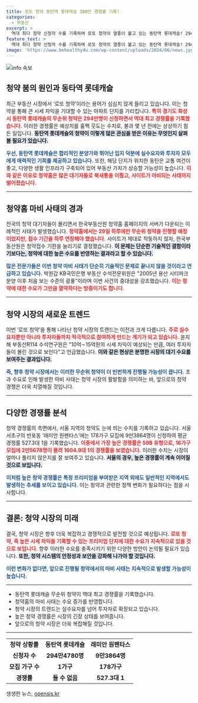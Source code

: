 ```yaml
---
title: 로또 청약 동탄역 롯데캐슬 300만 경쟁률 기록!
categories:
  - 부동산
excerpt: >
  역대 최다 청약 신청자 수를 기록하며 로또 청약의 열풍이 불고 있는 동탄역 롯데캐슬! 294만명 몰린 청약 홈페이지 마비 사태의 배경과 함께 뜨거운 시장의 반응을 살펴봅니다. 클릭하지 않으면 후회할 기사!
feature_text: >
  역대 최다 청약 신청자 수를 기록하며 로또 청약의 열풍이 불고 있는 동탄역 롯데캐슬! 294만명 몰린 청약 홈페이지 마비 사태의 배경과 함께 뜨거운 시장의 반응을 살펴봅니다. 클릭하지 않으면 후회할 기사!
image: 'https://www.behealthy4u.com/wp-content/uploads/2024/06/news.jpg'
---
```


<p><img src="https://www.behealthy4u.com/wp-content/uploads/2024/06/news.jpg" alt="info 속보" /></p>

<h2 data-ke-size="size26">청약 붐의 원인과 동타역 롯데캐슬</h2>

<p data-ke-size="size16"></p> 

<p>최근 부동산 시장에서 ‘로또 청약’이라는 용어가 심심치 않게 들리고 있습니다. 이는 청약을 통해 큰 시세 차익을 기대할 수 있는 아파트 단지를 가리킵니다. <b><span style="color: #ee2323;">특히 경기도 화성시 동탄역 롯데캐슬의 무순위 청약은 294만명이 신청하면서 역대 최고 경쟁률을 기록했습니다.</span></b> 이러한 경쟁률은 예상치를 훌쩍 웃도는 수치로, 불과 몇 년 전에는 상상하기 힘든 일입니다. <b><span style="background-color: #21538527;">동탄역 롯데캐슬의 청약이 이렇게 많은 관심을 받은 이유는 무엇인지 살펴볼 필요가 있습니다.</span></b></p>

<p data-ke-size="size16"></p> 

<p><b><span style="color: #1a5490;">우선, 동탄역 롯데캐슬은 합리적인 분양가와 뛰어난 입지 덕분에 실수요자와 투자자 모두에게 매력적인 기회를 제공하고 있습니다.</span></b>  또한, 해당 단지가 위치한 동탄은 교통 여건이 좋고, 다양한 생활 인프라가 구축되어 있어 부동산 가치가 상승할 가능성이 높습니다. <b><span style="color: #ee2323;">이와 같은 이유로 청약홈은 많은 대기자들로 북새통을 이뤘고, 사이트가 마비되는 사태까지 벌어졌습니다.</span></b> </p>

<hr>

<h2 data-ke-size="size26">청약홈 마비 사태의 경과</h2>

<p data-ke-size="size16"></p> 

<p>전국의 청약 대기자들이 몰리면서 한국부동산원 청약홈 홈페이지의 서버가 다운되는 이례적인 사태가 발생했습니다. <b><span style="color: #ee2323;">청약홈에서는 29일 하루에만 무순위 청약을 진행할 예정이었지만, 접수 기간을 하루 연장해야 했습니다.</span></b> 사이트가 제대로 작동하지 않자, 한국부동산원은 청약접수 기한을 늘리기로 결정했습니다. <b><span style="background-color: #21538527;">이 문제는 단순한 기술적인 결함이라기보다는, 청약에 대한 높은 수요를 반영하는 결과라고 할 수 있습니다.</span></b></p>

<p data-ke-size="size16"></p> 

<p><b><span style="color: #1a5490;">많은 전문가들은 이번 청약 마비 사태가 단순히 기술적인 문제로 끝나지 않을 것이라고 언급하고 있습니다.</span></b> 박원갑 KB국민은행 부동산 수석전문위원은 "2005년 용산 시티파크 분양 이후 처음 보는 수준의 광풍"이라며 이번 사건의 중대성을 강조했습니다. <b><span style="color: #ee2323;">이는 청약에 대한 수요가 그만큼 열악하다는 방증이기도 합니다.</span></b></p>

<hr>

<h2 data-ke-size="size26">청약 시장의 새로운 트렌드</h2>

<p data-ke-size="size16"></p> 

<p>이번 ‘로또 청약’을 통해 나타난 청약 시장의 트렌드는 이전과 크게 다릅니다. <b><span style="color: #ee2323;">주로 실수요자뿐만 아니라 투자자들까지 적극적으로 참여하게 만드는 계기가 되고 있습니다.</span></b> 윤지해 부동산R114 수석연구원은 "10억∼15억원의 시세 차익이 예상되는 만큼, 여러 투자자들이 몰린 것으로 보인다"고 언급했습니다. <b><span style="background-color: #21538527;">이와 같은 현상은 분명한 시장의 대기 수요를 보여주는 결과입니다.</span></b></p>

<p data-ke-size="size16"></p> 

<p><b><span style="color: #1a5490;">즉, 향후 청약 시장에서는 이러한 무순위 청약이 더 빈번하게 진행될 가능성이 큽니다.</span></b> 초과 수요로 인해 발생한 마비 사태는 청약 시장의 활발함을 의미하는 바, 앞으로의 청약 경쟁은 더욱 치열해질 것입니다. </p>

<hr>

<h2 data-ke-size="size26">다양한 경쟁률 분석</h2>

<p data-ke-size="size16"></p> 

<p>청약 경쟁률의 측면에서, 서울 지역의 청약도 눈에 띄는 수치를 기록하고 있습니다. 서울 서초구의 반포동 ‘래미안 원펜타스’에는 178가구 모집에 9만3864명이 신청하여 평균 경쟁률 527.3대 1을 기록했습니다. <b><span style="color: #ee2323;">이중에서 가장 높은 경쟁률은 59B 유형으로, 16가구 모집에 2만5678명이 몰려 1604.9대 1의 경쟁률을 보였습니다.</span></b> 이러한 수치는 시장이 얼마나 풀리지 않은지를 잘 보여주고 있습니다. <b><span style="background-color: #21538527;">서울의 경우, 높은 경쟁률이 계속 이어질 것으로 보입니다.</span></b></p>

<p data-ke-size="size16"></p> 

<p><b><span style="color: #1a5490;">이처럼 높은 청약 경쟁률은 특정 프리미엄을 부여받은 지역 외에도 일반적인 지역에서도 발생하는 추세를 보이고 있습니다.</span></b> 이는 청약과 관련한 정책 변화가 필요하다는 점을 시사합니다. </p>

<hr>

<h2 data-ke-size="size26">결론: 청약 시장의 미래</h2>

<p data-ke-size="size16"></p> 

<p>결국, 청약 시장은 향후 더욱 복잡하고 경쟁적으로 발전할 것으로 예상됩니다. <b><span style="color: #ee2323;">로또 청약, 즉 높은 시세 차익을 기록할 수 있는 프리미엄 단지에 대한 수요가 지속적으로 있을 것으로 보입니다.</span></b> 향후 이러한 수요를 충족시키기 위한 다양한 방안이 논의될 필요가 있습니다. <b><span style="background-color: #21538527;">또한, 청약 시스템의 안정성과 보안을 강화해 나가야 할 것입니다.</span></b></p>

<p data-ke-size="size16"></p> 

<p><b><span style="color: #1a5490;">이런 변화가 없다면, 앞으로 진행될 청약에서의 마비 사태는 지속적으로 발생할 가능성이 높습니다.</span></b> </p>

<hr> 

<p data-ke-size="size16"></p> 

<ul>
    <li>동탄역 롯데캐슬 무순위 청약이 역대 최고 경쟁률을 기록했습니다.</li>
    <li>청약홈의 마비 사태는 수요 증가를 반영합니다.</li>
    <li>청약 시장의 트렌드는 실수요자를 넘어 투자자로 확장되고 있습니다.</li>
    <li>높은 청약 경쟁률은 시장의 긴장 상태를 보여줍니다.</li>
    <li>앞으로의 청약 시장은 더욱 복잡해질 것입니다.</li>
</ul>

<hr>

<table>
    <tr>
        <td style="text-align: center; height: 17px;"><b>청약 상황률</b></td>
        <td style="text-align: center; height: 17px;"><b>동탄역 롯데캐슬</b></td>
        <td style="text-align: center; height: 17px;"><b>래미안 원펜타스</b></td>
    </tr>
    <tr>
        <td style="text-align: center; height: 17px;"><b>신청자 수</b></td>
        <td style="text-align: center; height: 17px;"><b>294만4780명</b></td>
        <td style="text-align: center; height: 17px;"><b>9만3864명</b></td>
    </tr>
    <tr>
        <td style="text-align: center; height: 17px;"><b>모집 가구 수</b></td>
        <td style="text-align: center; height: 17px;"><b>1가구</b></td>
        <td style="text-align: center; height: 17px;"><b>178가구</b></td>
    </tr>
    <tr>
        <td style="text-align: center; height: 17px;"><b>경쟁률</b></td>
        <td style="text-align: center; height: 17px;"><b>들 수 없음</b></td>
        <td style="text-align: center; height: 17px;"><b>527.3대 1</b></td>
    </tr>
</table>

<p data-ke-size="size16"></p> 
생생한 뉴스, <a href="https://opensis.kr" rel="dofollow">opensis.kr</a>


